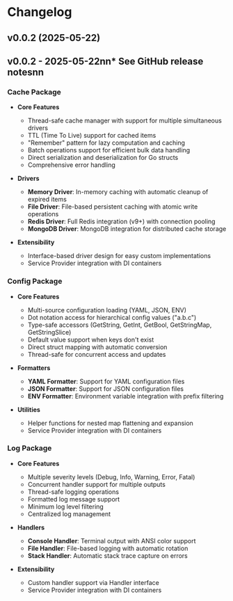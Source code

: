 # Changelog

## v0.0.2 (2025-05-22)
## v0.0.2 - 2025-05-22nn* See GitHub release notesnn

### Cache Package

- **Core Features**
  - Thread-safe cache manager with support for multiple simultaneous drivers
  - TTL (Time To Live) support for cached items
  - "Remember" pattern for lazy computation and caching
  - Batch operations support for efficient bulk data handling
  - Direct serialization and deserialization for Go structs
  - Comprehensive error handling

- **Drivers**
  - **Memory Driver**: In-memory caching with automatic cleanup of expired items
  - **File Driver**: File-based persistent caching with atomic write operations
  - **Redis Driver**: Full Redis integration (v9+) with connection pooling
  - **MongoDB Driver**: MongoDB integration for distributed cache storage

- **Extensibility**
  - Interface-based driver design for easy custom implementations
  - Service Provider integration with DI containers

### Config Package

- **Core Features**
  - Multi-source configuration loading (YAML, JSON, ENV)
  - Dot notation access for hierarchical config values ("a.b.c")
  - Type-safe accessors (GetString, GetInt, GetBool, GetStringMap, GetStringSlice)
  - Default value support when keys don't exist
  - Direct struct mapping with automatic conversion
  - Thread-safe for concurrent access and updates

- **Formatters**
  - **YAML Formatter**: Support for YAML configuration files
  - **JSON Formatter**: Support for JSON configuration files
  - **ENV Formatter**: Environment variable integration with prefix filtering

- **Utilities**
  - Helper functions for nested map flattening and expansion
  - Service Provider integration with DI containers

### Log Package

- **Core Features**
  - Multiple severity levels (Debug, Info, Warning, Error, Fatal)
  - Concurrent handler support for multiple outputs
  - Thread-safe logging operations
  - Formatted log message support
  - Minimum log level filtering
  - Centralized log management

- **Handlers**
  - **Console Handler**: Terminal output with ANSI color support
  - **File Handler**: File-based logging with automatic rotation
  - **Stack Handler**: Automatic stack trace capture on errors

- **Extensibility**
  - Custom handler support via Handler interface
  - Service Provider integration with DI containers

